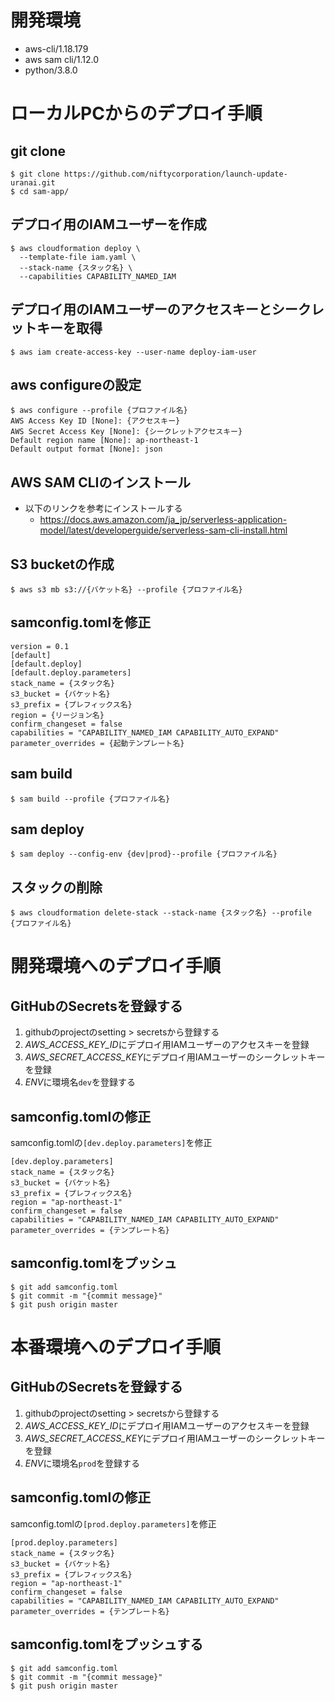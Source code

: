 # 開発環境
- aws-cli/1.18.179
- aws sam cli/1.12.0
- python/3.8.0

# ローカルPCからのデプロイ手順

## git clone

```
$ git clone https://github.com/niftycorporation/launch-update-uranai.git
$ cd sam-app/
```

## デプロイ用のIAMユーザーを作成

```
$ aws cloudformation deploy \
  --template-file iam.yaml \
  --stack-name {スタック名} \ 
  --capabilities CAPABILITY_NAMED_IAM 
```

## デプロイ用のIAMユーザーのアクセスキーとシークレットキーを取得

```
$ aws iam create-access-key --user-name deploy-iam-user
```

## aws configureの設定

```
$ aws configure --profile {プロファイル名}
AWS Access Key ID [None]: {アクセスキー}
AWS Secret Access Key [None]: {シークレットアクセスキー}
Default region name [None]: ap-northeast-1
Default output format [None]: json
```

## AWS SAM CLIのインストール
- 以下のリンクを参考にインストールする
  - https://docs.aws.amazon.com/ja_jp/serverless-application-model/latest/developerguide/serverless-sam-cli-install.html

## S3 bucketの作成

```
$ aws s3 mb s3://{バケット名} --profile {プロファイル名}
```

## samconfig.tomlを修正

```
version = 0.1
[default]
[default.deploy]
[default.deploy.parameters]
stack_name = {スタック名}
s3_bucket = {バケット名}
s3_prefix = {プレフィックス名}
region = {リージョン名}
confirm_changeset = false
capabilities = "CAPABILITY_NAMED_IAM CAPABILITY_AUTO_EXPAND"
parameter_overrides = {起動テンプレート名}
```

## sam build

```
$ sam build --profile {プロファイル名}
```

## sam deploy

```
$ sam deploy --config-env {dev|prod}--profile {プロファイル名}
```

## スタックの削除

```
$ aws cloudformation delete-stack --stack-name {スタック名} --profile {プロファイル名}
```

# 開発環境へのデプロイ手順
## GitHubのSecretsを登録する
1. githubのprojectのsetting > secretsから登録する
2. *AWS_ACCESS_KEY_ID*にデプロイ用IAMユーザーのアクセスキーを登録
3. *AWS_SECRET_ACCESS_KEY*にデプロイ用IAMユーザーのシークレットキーを登録
4. *ENV*に環境名```dev```を登録する

## samconfig.tomlの修正
samconfig.tomlの```[dev.deploy.parameters]```を修正

```
[dev.deploy.parameters]
stack_name = {スタック名}
s3_bucket = {バケット名}
s3_prefix = {プレフィックス名}
region = "ap-northeast-1"
confirm_changeset = false
capabilities = "CAPABILITY_NAMED_IAM CAPABILITY_AUTO_EXPAND"
parameter_overrides = {テンプレート名}
```

## samconfig.tomlをプッシュ

```
$ git add samconfig.toml
$ git commit -m "{commit message}"
$ git push origin master
```

# 本番環境へのデプロイ手順
## GitHubのSecretsを登録する
1. githubのprojectのsetting > secretsから登録する
2. *AWS_ACCESS_KEY_ID*にデプロイ用IAMユーザーのアクセスキーを登録
3. *AWS_SECRET_ACCESS_KEY*にデプロイ用IAMユーザーのシークレットキーを登録
4. *ENV*に環境名```prod```を登録する

## samconfig.tomlの修正
samconfig.tomlの```[prod.deploy.parameters]```を修正

```
[prod.deploy.parameters]
stack_name = {スタック名}
s3_bucket = {バケット名}
s3_prefix = {プレフィックス名}
region = "ap-northeast-1"
confirm_changeset = false
capabilities = "CAPABILITY_NAMED_IAM CAPABILITY_AUTO_EXPAND"
parameter_overrides = {テンプレート名}
```

## samconfig.tomlをプッシュする

```
$ git add samconfig.toml
$ git commit -m "{commit message}"
$ git push origin master
```
